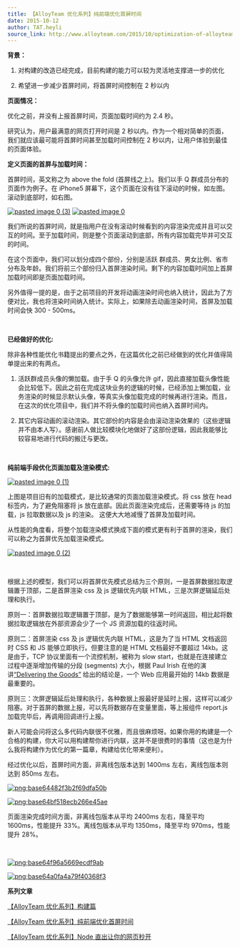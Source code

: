 ```yaml
---
title: 【AlloyTeam 优化系列】纯前端优化首屏时间
date: 2015-10-12
author: TAT.heyli
source_link: http://www.alloyteam.com/2015/10/optimization-of-alloyteam-series-the-first-screen-time/
---
```


**背景：**

1. 对构建的改造已经完成，目前构建的能力可以较为灵活地支撑进一步的优化

2. 希望进一步减少首屏时间，将首屏时间控制在 2 秒以内

**页面情况：**

优化之前，并没有上报首屏时间，页面加载时间约为 2.4 秒。

研究认为，用户最满意的网页打开时间是 2 秒以内。作为一个相对简单的页面，我们就应该最可能将首屏时间甚至加载时间控制在 2 秒以内，让用户体验到最佳的页面体验。

**定义页面的首屏与加载时间：**

首屏时间，英文称之为 above the fold (首屏线之上)。我们以手 Q 群成员分布的页面作为例子。在 iPhone5 屏幕下，这个页面在没有往下滚动的时候，如左图。滚动到底部时，如右图。

[![pasted image 0 (3)](http://www.alloyteam.com/wp-content/uploads/2015/10/pasted-image-0-3.png)](http://www.alloyteam.com/wp-content/uploads/2015/10/pasted-image-0-3.png) [![pasted image 0](http://www.alloyteam.com/wp-content/uploads/2015/10/pasted-image-01.png)](http://www.alloyteam.com/wp-content/uploads/2015/10/pasted-image-01.png)

我们所说的首屏时间，就是指用户在没有滚动时候看到的内容渲染完成并且可以交互的时间。至于加载时间，则是整个页面滚动到底部，所有内容加载完毕并可交互的时间。

在这个页面中，我们可以划分成四个部份，分别是活跃 群成员、男女比例、省市分布及年龄。我们将前三个部份归入首屏渲染时间。剩下的内容加载时间加上首屏加载时间即是页面加载时间。

另外值得一提的是，由于之前项目的开发将动画渲染时间也纳入统计，因此为了方便对比，我也将渲染时间纳入统计。实际上，如果除去动画渲染时间，首屏及加载时间会快 300 - 500ms。

 

**已经做好的优化:**

除非各种性能优化书籍提出的要点之外，在这篇优化之前已经做到的优化并值得简单提出来的有两点。

1. 活跃群成员头像的懒加载。由于手 Q 的头像允许 gif，因此直接加载头像性能会比较低下。因此之前在完成这块业务的逻辑的时候，已经添加上懒加载，业务渲染的时候显示默认头像，等真实头像加载完成的时候再进行渲染。而且，在这次的优化项目中，我们并不将头像的加载时间也纳入首屏时间内。

2. 其它内容动画的滚动渲染。其它部份的内容是会由滚动渲染效果的（这些逻辑并不由本人写）。感谢前人做比较模块化地做好了这部份逻辑，因此我能够比较容易地进行代码的搬迁与更改。

 

**纯前端手段优化页面加载及渲染模式:**

[![pasted image 0 (1)](http://www.alloyteam.com/wp-content/uploads/2015/10/pasted-image-0-1.png)](http://www.alloyteam.com/wp-content/uploads/2015/10/pasted-image-0-1.png)

上图是项目旧有的加载模式，是比较通常的页面加载渲染模式。将 css 放在 head 标签内，为了避免阻塞将 js 放在底部。因此页面渲染完成后，还需要等待 js 的加载，js 拉取数据以及 js 的渲染。 这便大大地减慢了首屏及加载时间。

从性能的角度看，将整个加载渲染模式换成下面的模式更有利于首屏的渲染，我们可以称之为首屏优先加载渲染模式。

[![pasted image 0 (2)](http://www.alloyteam.com/wp-content/uploads/2015/10/pasted-image-0-2.png)](http://www.alloyteam.com/wp-content/uploads/2015/10/pasted-image-0-2.png)

 

根据上述的模型，我们可以将首屏优先模式总结为三个原则，一是首屏数据拉取逻辑置于顶部，二是首屏渲染 css 及 js 逻辑优先内联 HTML，三是次屏逻辑延后处理和执行。

原则一：首屏数据拉取逻辑置于顶部，是为了数据能够第一时间返回，相比起将数据拉取逻辑放在外部资源会少了一个 JS 资源加载的往返时间。

原则二：首屏渲染 css 及 js 逻辑优先内联 HTML，这是为了当 HTML 文档返回时 CSS 和 JS 能够立即执行。但要注意的是 HTML 文档最好不要超过 14kb。这是由于，TCP 协议里面有一个流控机制，被称为 slow start，也就是在连接建立过程中逐渐增加传输的分段 (segments) 大小，根据 Paul Irish 在他的演讲[“Delivering the Goods”](https://docs.google.com/presentation/d/1MtDBNTH1g7CZzhwlJ1raEJagA8qM3uoV7ta6i66bO2M/present#slide=id.g3eb97ca8f_10) 给出的结论是，一个 Web 应用最开始的 14kb 数据是最重要的。

原则三：次屏逻辑延后处理和执行，各种数据上报最好是延时上报，这样可以减少阻塞。对于首屏的数据上报，可以先将数据存在变量里面，等上报组件 report.js 加载完毕后，再调用回调进行上报。

新人可能会问将这么多代码内联很不优雅，而且很麻烦呀。如果你用的构建是一个合格的构建，你大可以用构建帮你进行内联，这并不是很费时的事情（这也是为什么我将构建作为优化的第一篇章，构建给优化带来便利）。

经过优化以后，首屏时间方面，非离线包版本达到 1400ms 左右，离线包版本则达到 850ms 左右。

[![png;base64482f3b2f69dfa50b](http://www.alloyteam.com/wp-content/uploads/2015/10/pngbase64482f3b2f69dfa50b.png)](http://www.alloyteam.com/wp-content/uploads/2015/10/pngbase64482f3b2f69dfa50b.png)

[![png;base64bf518ecb266e45ae](http://www.alloyteam.com/wp-content/uploads/2015/10/pngbase64bf518ecb266e45ae.png)](http://www.alloyteam.com/wp-content/uploads/2015/10/pngbase64bf518ecb266e45ae.png)

页面渲染完成时间方面，非离线包版本从平均 2400ms 左右，降至平均 1600ms，性能提升 33%。离线包版本从平均 1350ms，降至平均 970ms，性能提升 28%。  

 

[![png;base64f96a5669ecdf9ab](http://www.alloyteam.com/wp-content/uploads/2015/10/pngbase64f96a5669ecdf9ab.png)](http://www.alloyteam.com/wp-content/uploads/2015/10/pngbase64f96a5669ecdf9ab.png)

[![png;base64a0fa4a79f40368f3](http://www.alloyteam.com/wp-content/uploads/2015/10/pngbase64a0fa4a79f40368f3.png)](http://www.alloyteam.com/wp-content/uploads/2015/10/pngbase64a0fa4a79f40368f3.png)

**系列文章**

[【AlloyTeam 优化系列】构建篇](http://www.alloyteam.com/2015/10/optimization-of-alloyteam-series-building-articles/)

[【AlloyTeam 优化系列】纯前端优化首屏时间](http://www.alloyteam.com/2015/10/optimization-of-alloyteam-series-the-first-screen-time/)

[【AlloyTeam 优化系列】Node 直出让你的网页秒开](http://www.alloyteam.com/2015/10/optimization-of-alloyteam-series-node-directly-transferring-your-web-pages-second-opening/)